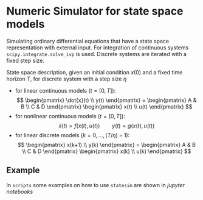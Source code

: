 # Numeric Simulator for state space models
Simulating ordinary differential equations that have a state space representation with external input. For integration of continuous systems `scipy.integrate.solve_ivp` is used. Discrete systems are iterated with a fixed step size.

State space description, given an initial condition $x(0)$ and a fixed time horizon $T$, for discrete system with a step size $\eta$

- for linear continuous models ($t = [0, T]$):
$$
\begin{pmatrix}
    \dot{x}(t) \\
    y(t)
\end{pmatrix} = 
\begin{pmatrix}
    A & B \\
    C & D
\end{pmatrix}
\begin{pmatrix}
    x(t) \\
    u(t)
\end{pmatrix}
$$
- for nonlinear continuous models ($t = [0, T]$):
$$
\dot{x}(t) = f(x(t), u(t)) \qquad y(t) = g(x(t), u(t))
$$
- for linear discrete models ($k = 0, \ldots, (T/\eta)-1$):
$$
\begin{pmatrix}
    x(k+1) \\
    y(k)
\end{pmatrix} = 
\begin{pmatrix}
    A & B \\
    C & D
\end{pmatrix}
\begin{pmatrix}
    x(k) \\
    u(k)
\end{pmatrix}
$$

## Example
In `scripts` some examples on how to use `statesim` are shown in *jupyter notebooks*